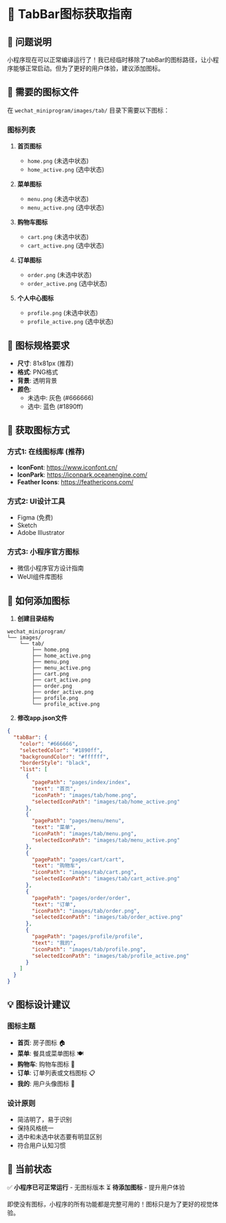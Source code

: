 # 📱 TabBar图标获取指南

## 🎯 问题说明
小程序现在可以正常编译运行了！我已经临时移除了tabBar的图标路径，让小程序能够正常启动。但为了更好的用户体验，建议添加图标。

## 🔧 需要的图标文件

在 `wechat_miniprogram/images/tab/` 目录下需要以下图标：

### 图标列表
1. **首页图标**
   - `home.png` (未选中状态)
   - `home_active.png` (选中状态)

2. **菜单图标**
   - `menu.png` (未选中状态)
   - `menu_active.png` (选中状态)

3. **购物车图标**
   - `cart.png` (未选中状态)  
   - `cart_active.png` (选中状态)

4. **订单图标**
   - `order.png` (未选中状态)
   - `order_active.png` (选中状态)

5. **个人中心图标**
   - `profile.png` (未选中状态)
   - `profile_active.png` (选中状态)

## 📐 图标规格要求

- **尺寸**: 81x81px (推荐)
- **格式**: PNG格式
- **背景**: 透明背景
- **颜色**: 
  - 未选中: 灰色 (#666666)
  - 选中: 蓝色 (#1890ff)

## 🎨 获取图标方式

### 方式1: 在线图标库 (推荐)
- **IconFont**: https://www.iconfont.cn/
- **IconPark**: https://iconpark.oceanengine.com/
- **Feather Icons**: https://feathericons.com/

### 方式2: UI设计工具
- Figma (免费)
- Sketch
- Adobe Illustrator

### 方式3: 小程序官方图标
- 微信小程序官方设计指南
- WeUI组件库图标

## 🔄 如何添加图标

1. **创建目录结构**
```
wechat_miniprogram/
└── images/
    └── tab/
        ├── home.png
        ├── home_active.png
        ├── menu.png
        ├── menu_active.png
        ├── cart.png
        ├── cart_active.png
        ├── order.png
        ├── order_active.png
        ├── profile.png
        └── profile_active.png
```

2. **修改app.json文件**
```json
{
  "tabBar": {
    "color": "#666666",
    "selectedColor": "#1890ff",
    "backgroundColor": "#ffffff",
    "borderStyle": "black",
    "list": [
      {
        "pagePath": "pages/index/index",
        "text": "首页",
        "iconPath": "images/tab/home.png",
        "selectedIconPath": "images/tab/home_active.png"
      },
      {
        "pagePath": "pages/menu/menu",
        "text": "菜单",
        "iconPath": "images/tab/menu.png",
        "selectedIconPath": "images/tab/menu_active.png"
      },
      {
        "pagePath": "pages/cart/cart",
        "text": "购物车",
        "iconPath": "images/tab/cart.png",
        "selectedIconPath": "images/tab/cart_active.png"
      },
      {
        "pagePath": "pages/order/order",
        "text": "订单",
        "iconPath": "images/tab/order.png",
        "selectedIconPath": "images/tab/order_active.png"
      },
      {
        "pagePath": "pages/profile/profile",
        "text": "我的",
        "iconPath": "images/tab/profile.png",
        "selectedIconPath": "images/tab/profile_active.png"
      }
    ]
  }
}
```

## 💡 图标设计建议

### 图标主题
- **首页**: 房子图标 🏠
- **菜单**: 餐具或菜单图标 🍽️
- **购物车**: 购物车图标 🛒
- **订单**: 订单列表或文档图标 📋
- **我的**: 用户头像图标 👤

### 设计原则
- 简洁明了，易于识别
- 保持风格统一
- 选中和未选中状态要有明显区别
- 符合用户认知习惯

## 🚀 当前状态

✅ **小程序已可正常运行** - 无图标版本
⏳ **待添加图标** - 提升用户体验

即使没有图标，小程序的所有功能都是完整可用的！图标只是为了更好的视觉体验。
